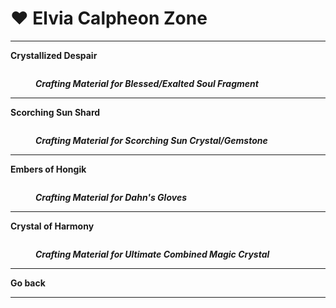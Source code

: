 # ❤️ Elvia Calpheon Zone

***

**Crystallized Despair**

<figure><img src="https://592728697-files.gitbook.io/~/files/v0/b/gitbook-x-prod.appspot.com/o/spaces%2FkA2Ou9rHBG7pND0Xi3Co%2Fuploads%2FFXF7Ec0nmnpflYV1NVCv%2FBild_2023-08-26_000123746.png?alt=media&#x26;token=d0c20c32-818d-487e-9f8d-1a158fa14931" alt=""><figcaption><p><em><strong>Crafting Material for Blessed/Exalted Soul Fragment</strong></em></p></figcaption></figure>

***

**Scorching Sun Shard**

<figure><img src="https://592728697-files.gitbook.io/~/files/v0/b/gitbook-x-prod.appspot.com/o/spaces%2FkA2Ou9rHBG7pND0Xi3Co%2Fuploads%2FQRebkECbBkIS8ZDYY2EQ%2FBild_2023-08-26_000217554.png?alt=media&#x26;token=cba50ef6-86fe-49d8-8cdc-a57a3a9ab3ee" alt=""><figcaption><p><em><strong>Crafting Material for Scorching Sun Crystal/Gemstone</strong></em></p></figcaption></figure>

***

**Embers of Hongik**

<figure><img src="https://592728697-files.gitbook.io/~/files/v0/b/gitbook-x-prod.appspot.com/o/spaces%2FkA2Ou9rHBG7pND0Xi3Co%2Fuploads%2FxmzDsHCQcHcp6VsOlQGA%2FBild_2023-08-26_001337930.png?alt=media&#x26;token=ec66b581-f3bb-47c2-82df-b6bf48a590c7" alt=""><figcaption><p><em><strong>Crafting Material for Dahn's Gloves</strong></em></p></figcaption></figure>

***

**Crystal of Harmony**

<figure><img src="https://592728697-files.gitbook.io/~/files/v0/b/gitbook-x-prod.appspot.com/o/spaces%2FkA2Ou9rHBG7pND0Xi3Co%2Fuploads%2FJ2LEKBOhLHIZnBLIsan0%2FBild_2023-08-26_005236287.png?alt=media&#x26;token=f2aee274-ec08-43e8-a4a5-7a082052d773" alt=""><figcaption><p><em><strong>Crafting Material for Ultimate Combined Magic Crystal</strong></em></p></figcaption></figure>

***

**Go back**

***
